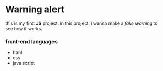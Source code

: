 
# Warning alert

this is my first **JS** project. in this project, i wanna make a *fake warning* to see how it works.



### front-end languages

 - html
 - css
 - java script
